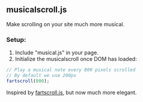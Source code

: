musicalscroll.js
-----------

Make scrolling on your site much more musical.

### Setup:

1. Include "musical.js" in your page.
2. Initialize the musicalscroll once DOM has loaded:

```javascript
// Play a musical note every 800 pixels scrolled
// By default we use 200px
fartscroll(800); 
```

Inspired by [fartscroll.js](http://theonion.github.io/fartscroll.js/), but now much more elegant.
